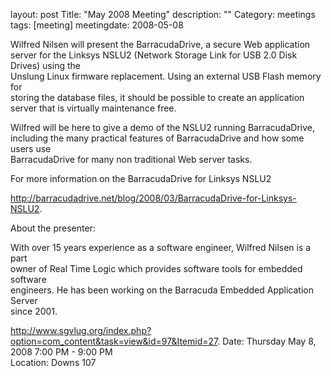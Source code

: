 layout: post
Title: "May 2008 Meeting"
description: ""
Category: meetings
tags: [meeting]
meetingdate: 2008-05-08

Wilfred Nilsen will present the BarracudaDrive, a secure Web application server 
for the Linksys NSLU2 (Network Storage Link for USB 2.0 Disk Drives) using the  
Unslung Linux firmware replacement. Using an external USB Flash memory for      
storing the database files, it should be possible to create an application      
server that is virtually maintenance free.                                      
                                                                              
Wilfred will be here to give a demo of the NSLU2 running BarracudaDrive,        
including the many practical features of BarracudaDrive and how some users use  
BarracudaDrive for many non traditional Web server tasks.                       
                                                                              
For more information on the BarracudaDrive for Linksys NSLU2                    
                                                                              
http://barracudadrive.net/blog/2008/03/BarracudaDrive-for-Linksys-NSLU2.        
                                                                              
About the presenter:                                                            
                                                                              
With over 15 years experience as a software engineer, Wilfred Nilsen is a part  
owner of Real Time Logic which provides software tools for embedded software    
engineers. He has been working on the Barracuda Embedded Application Server     
since 2001.                                                                     
                                                                              
http://www.sgvlug.org/index.php?option=com_content&task=view&id=97&Itemid=27. 
Date: Thursday May 8, 2008 7:00 PM - 9:00 PM                                      
Location: Downs 107                                          
